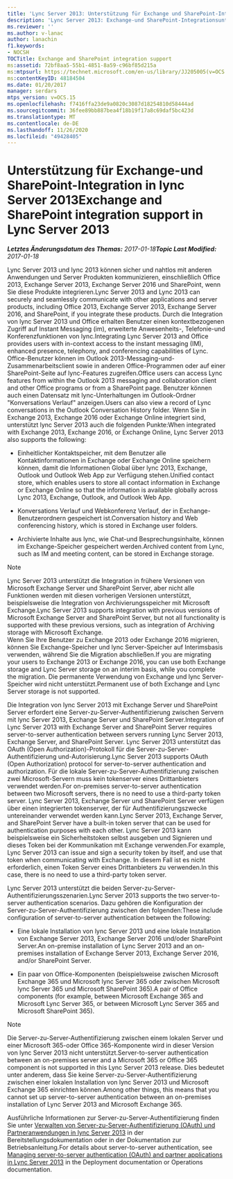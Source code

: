 ```yaml
---
title: 'Lync Server 2013: Unterstützung für Exchange und SharePoint-Integration'
description: 'Lync Server 2013: Exchange-und SharePoint-Integrationsunterstützung.'
ms.reviewer: ''
ms.author: v-lanac
author: lanachin
f1.keywords:
- NOCSH
TOCTitle: Exchange and SharePoint integration support
ms:assetid: 72bf8aa5-55b1-4851-8a59-c96bf85d215a
ms:mtpsurl: https://technet.microsoft.com/en-us/library/JJ205005(v=OCS.15)
ms:contentKeyID: 48184504
ms.date: 01/20/2017
manager: serdars
mtps_version: v=OCS.15
ms.openlocfilehash: f7416ffa23de9a0820c3087d18254810d58444ad
ms.sourcegitcommit: 36fee89bb887bea4f18b19f17a8c69daf5bc423d
ms.translationtype: MT
ms.contentlocale: de-DE
ms.lasthandoff: 11/26/2020
ms.locfileid: "49428405"
---
```

# <a name="exchange-and-sharepoint-integration-support-in-lync-server-2013"></a><span data-ttu-id="0077d-103">Unterstützung für Exchange-und SharePoint-Integration in lync Server 2013</span><span class="sxs-lookup"><span data-stu-id="0077d-103">Exchange and SharePoint integration support in Lync Server 2013</span></span>

<div data-xmlns="http://www.w3.org/1999/xhtml">

<div class="topic" data-xmlns="http://www.w3.org/1999/xhtml" data-msxsl="urn:schemas-microsoft-com:xslt" data-cs="https://msdn.microsoft.com/">

<div data-asp="https://msdn2.microsoft.com/asp">



</div>

<div id="mainSection">

<div id="mainBody"><span data-ttu-id="0077d-104">

<span> </span></span><span class="sxs-lookup"><span data-stu-id="0077d-104">

<span> </span></span></span>

<span data-ttu-id="0077d-105">_**Letztes Änderungsdatum des Themas:** 2017-01-18_</span><span class="sxs-lookup"><span data-stu-id="0077d-105">_**Topic Last Modified:** 2017-01-18_</span></span>

<span data-ttu-id="0077d-106">Lync Server 2013 und lync 2013 können sicher und nahtlos mit anderen Anwendungen und Server Produkten kommunizieren, einschließlich Office 2013, Exchange Server 2013, Exchange Server 2016 und SharePoint, wenn Sie diese Produkte integrieren.</span><span class="sxs-lookup"><span data-stu-id="0077d-106">Lync Server 2013 and Lync 2013 can securely and seamlessly communicate with other applications and server products, including Office 2013, Exchange Server 2013, Exchange Server 2016, and SharePoint, if you integrate these products.</span></span> <span data-ttu-id="0077d-107">Durch die Integration von lync Server 2013 und Office erhalten Benutzer einen kontextbezogenen Zugriff auf Instant Messaging (im), erweiterte Anwesenheits-, Telefonie-und Konferenzfunktionen von lync.</span><span class="sxs-lookup"><span data-stu-id="0077d-107">Integrating Lync Server 2013 and Office provides users with in-context access to the instant messaging (IM), enhanced presence, telephony, and conferencing capabilities of Lync.</span></span> <span data-ttu-id="0077d-108">Office-Benutzer können im Outlook 2013-Messaging-und-Zusammenarbeitsclient sowie in anderen Office-Programmen oder auf einer SharePoint-Seite auf lync-Features zugreifen.</span><span class="sxs-lookup"><span data-stu-id="0077d-108">Office users can access Lync features from within the Outlook 2013 messaging and collaboration client and other Office programs or from a SharePoint page.</span></span> <span data-ttu-id="0077d-109">Benutzer können auch einen Datensatz mit lync-Unterhaltungen im Outlook-Ordner "Konversations Verlauf" anzeigen.</span><span class="sxs-lookup"><span data-stu-id="0077d-109">Users can also view a record of Lync conversations in the Outlook Conversation History folder.</span></span> <span data-ttu-id="0077d-110">Wenn Sie in Exchange 2013, Exchange 2016 oder Exchange Online integriert sind, unterstützt lync Server 2013 auch die folgenden Punkte:</span><span class="sxs-lookup"><span data-stu-id="0077d-110">When integrated with Exchange 2013, Exchange 2016, or Exchange Online, Lync Server 2013 also supports the following:</span></span>

  - <span data-ttu-id="0077d-111">Einheitlicher Kontaktspeicher, mit dem Benutzer alle Kontaktinformationen in Exchange oder Exchange Online speichern können, damit die Informationen Global über lync 2013, Exchange, Outlook und Outlook Web App zur Verfügung stehen.</span><span class="sxs-lookup"><span data-stu-id="0077d-111">Unified contact store, which enables users to store all contact information in Exchange or Exchange Online so that the information is available globally across Lync 2013, Exchange, Outlook, and Outlook Web App.</span></span>

  - <span data-ttu-id="0077d-112">Konversations Verlauf und Webkonferenz Verlauf, der in Exchange-Benutzerordnern gespeichert ist.</span><span class="sxs-lookup"><span data-stu-id="0077d-112">Conversation history and Web conferencing history, which is stored in Exchange user folders.</span></span>

  - <span data-ttu-id="0077d-113">Archivierte Inhalte aus lync, wie Chat-und Besprechungsinhalte, können im Exchange-Speicher gespeichert werden.</span><span class="sxs-lookup"><span data-stu-id="0077d-113">Archived content from Lync, such as IM and meeting content, can be stored in Exchange storage.</span></span>

<div>


> [!NOTE]  
> <span data-ttu-id="0077d-114">Lync Server 2013 unterstützt die Integration in frühere Versionen von Microsoft Exchange Server und SharePoint Server, aber nicht alle Funktionen werden mit diesen vorherigen Versionen unterstützt, beispielsweise die Integration von Archivierungsspeicher mit Microsoft Exchange.</span><span class="sxs-lookup"><span data-stu-id="0077d-114">Lync Server 2013 supports integration with previous versions of Microsoft Exchange Server and SharePoint Server, but not all functionality is supported with these previous versions, such as integration of Archiving storage with Microsoft Exchange.</span></span><BR><span data-ttu-id="0077d-115">Wenn Sie Ihre Benutzer zu Exchange 2013 oder Exchange 2016 migrieren, können Sie Exchange-Speicher und lync Server-Speicher auf Interimsbasis verwenden, während Sie die Migration abschließen.</span><span class="sxs-lookup"><span data-stu-id="0077d-115">If you are migrating your users to Exchange 2013 or Exchange 2016, you can use both Exchange storage and Lync Server storage on an interim basis, while you complete the migration.</span></span> <span data-ttu-id="0077d-116">Die permanente Verwendung von Exchange und lync Server-Speicher wird nicht unterstützt.</span><span class="sxs-lookup"><span data-stu-id="0077d-116">Permanent use of both Exchange and Lync Server storage is not supported.</span></span>



</div>

<span data-ttu-id="0077d-117">Die Integration von lync Server 2013 mit Exchange Server und SharePoint Server erfordert eine Server-zu-Server-Authentifizierung zwischen Servern mit lync Server 2013, Exchange Server und SharePoint Server.</span><span class="sxs-lookup"><span data-stu-id="0077d-117">Integration of Lync Server 2013 with Exchange Server and SharePoint Server requires server-to-server authentication between servers running Lync Server 2013, Exchange Server, and SharePoint Server.</span></span> <span data-ttu-id="0077d-118">Lync Server 2013 unterstützt das OAuth (Open Authorization)-Protokoll für die Server-zu-Server-Authentifizierung und-Autorisierung.</span><span class="sxs-lookup"><span data-stu-id="0077d-118">Lync Server 2013 supports OAuth (Open Authorization) protocol for server-to-server authentication and authorization.</span></span> <span data-ttu-id="0077d-119">Für die lokale Server-zu-Server-Authentifizierung zwischen zwei Microsoft-Servern muss kein tokenserver eines Drittanbieters verwendet werden.</span><span class="sxs-lookup"><span data-stu-id="0077d-119">For on-premises server-to-server authentication between two Microsoft servers, there is no need to use a third-party token server.</span></span> <span data-ttu-id="0077d-120">Lync Server 2013, Exchange Server und SharePoint Server verfügen über einen integrierten tokenserver, der für Authentifizierungszwecke untereinander verwendet werden kann.</span><span class="sxs-lookup"><span data-stu-id="0077d-120">Lync Server 2013, Exchange Server, and SharePoint Server have a built-in token server that can be used for authentication purposes with each other.</span></span> <span data-ttu-id="0077d-121">Lync Server 2013 kann beispielsweise ein Sicherheitstoken selbst ausgeben und Signieren und dieses Token bei der Kommunikation mit Exchange verwenden.</span><span class="sxs-lookup"><span data-stu-id="0077d-121">For example, Lync Server 2013 can issue and sign a security token by itself, and use that token when communicating with Exchange.</span></span> <span data-ttu-id="0077d-122">In diesem Fall ist es nicht erforderlich, einen Token Server eines Drittanbieters zu verwenden.</span><span class="sxs-lookup"><span data-stu-id="0077d-122">In this case, there is no need to use a third-party token server.</span></span>

<span data-ttu-id="0077d-123">Lync Server 2013 unterstützt die beiden Server-zu-Server-Authentifizierungsszenarien.</span><span class="sxs-lookup"><span data-stu-id="0077d-123">Lync Server 2013 supports the two server-to-server authentication scenarios.</span></span> <span data-ttu-id="0077d-124">Dazu gehören die Konfiguration der Server-zu-Server-Authentifizierung zwischen den folgenden:</span><span class="sxs-lookup"><span data-stu-id="0077d-124">These include configuration of server-to-server authentication between the following:</span></span>

  - <span data-ttu-id="0077d-125">Eine lokale Installation von lync Server 2013 und eine lokale Installation von Exchange Server 2013, Exchange Server 2016 und/oder SharePoint Server.</span><span class="sxs-lookup"><span data-stu-id="0077d-125">An on-premise installation of Lync Server 2013 and an on-premises installation of Exchange Server 2013, Exchange Server 2016, and/or SharePoint Server.</span></span>

  - <span data-ttu-id="0077d-126">Ein paar von Office-Komponenten (beispielsweise zwischen Microsoft Exchange 365 und Microsoft lync Server 365 oder zwischen Microsoft lync Server 365 und Microsoft SharePoint 365).</span><span class="sxs-lookup"><span data-stu-id="0077d-126">A pair of Office components (for example, between Microsoft Exchange 365 and Microsoft Lync Server 365, or between Microsoft Lync Server 365 and Microsoft SharePoint 365).</span></span>

<div>


> [!NOTE]  
> <span data-ttu-id="0077d-127">Die Server-zu-Server-Authentifizierung zwischen einem lokalen Server und einer Microsoft 365-oder Office 365-Komponente wird in dieser Version von lync Server 2013 nicht unterstützt.</span><span class="sxs-lookup"><span data-stu-id="0077d-127">Server-to-server authentication between an on-premises server and a Microsoft 365 or Office 365 component is not supported in this Lync Server 2013 release.</span></span> <span data-ttu-id="0077d-128">Dies bedeutet unter anderem, dass Sie keine Server-zu-Server-Authentifizierung zwischen einer lokalen Installation von lync Server 2013 und Microsoft Exchange 365 einrichten können.</span><span class="sxs-lookup"><span data-stu-id="0077d-128">Among other things, this means that you cannot set up server-to-server authentication between an on-premises installation of Lync Server 2013 and Microsoft Exchange 365.</span></span>



</div>

<span data-ttu-id="0077d-129">Ausführliche Informationen zur Server-zu-Server-Authentifizierung finden Sie unter [Verwalten von Server-zu-Server-Authentifizierung (OAuth) und Partneranwendungen in lync Server 2013](lync-server-2013-managing-server-to-server-authentication-oauth-and-partner-applications.md) in der Bereitstellungsdokumentation oder in der Dokumentation zur Betriebsanleitung.</span><span class="sxs-lookup"><span data-stu-id="0077d-129">For details about server-to-server authentication, see [Managing server-to-server authentication (OAuth) and partner applications in Lync Server 2013](lync-server-2013-managing-server-to-server-authentication-oauth-and-partner-applications.md) in the Deployment documentation or Operations documentation.</span></span>

<span data-ttu-id="0077d-130"></div>

<span> </span>

</div>

</div>

</span><span class="sxs-lookup"><span data-stu-id="0077d-130"></div>

<span> </span>

</div>

</div>

</span></span></div>
